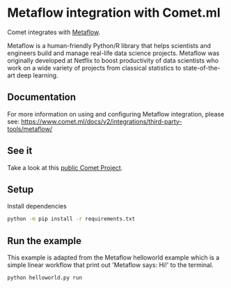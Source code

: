 # Metaflow integration with Comet.ml

Comet integrates with [Metaflow](https://metaflow.org/).

Metaflow is a human-friendly Python/R library that helps scientists and engineers build and manage real-life data science projects. Metaflow was originally developed at Netflix to boost productivity of data scientists who work on a wide variety of projects from classical statistics to state-of-the-art deep learning.

## Documentation

For more information on using and configuring Metaflow integration, please see: https://www.comet.ml/docs/v2/integrations/third-party-tools/metaflow/

## See it

Take a look at this [public Comet Project](https://www.comet.com/examples/comet-example-metaflow-hello-world).

## Setup

Install dependencies

```bash
python -m pip install -r requirements.txt
```

## Run the example

This example is adapted from the Metaflow helloworld example which is a simple linear workflow that print out 'Metaflow says: Hi!' to the terminal.

```bash
python helloworld.py run
```
